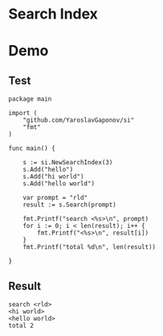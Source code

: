Search Index
===========


# Demo

## Test
```
package main

import (
	"github.com/YaroslavGaponov/si"
	"fmt"
)

func main() {

	s := si.NewSearchIndex(3)
	s.Add("hello")
	s.Add("hi world")
	s.Add("hello world")

	var prompt = "rld"
	result := s.Search(prompt)

	fmt.Printf("search <%s>\n", prompt)
	for i := 0; i < len(result); i++ {
		fmt.Printf("<%s>\n", result[i])
	}
	fmt.Printf("total %d\n", len(result))

}
```

## Result
```terminal
search <rld>
<hi world>
<hello world>
total 2
```